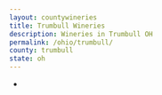 ```yaml
---
layout: countywineries
title: Trumbull Wineries
description: Wineries in Trumbull OH
permalink: /ohio/trumbull/
county: trumbull
state: oh
---
```

-
